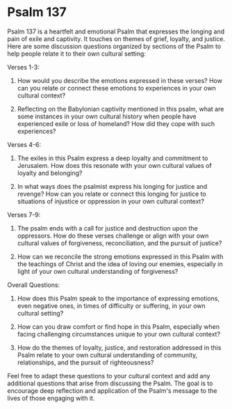 # Psalm 137

Psalm 137 is a heartfelt and emotional Psalm that expresses the longing and pain of exile and captivity. It touches on themes of grief, loyalty, and justice. Here are some discussion questions organized by sections of the Psalm to help people relate it to their own cultural setting:

Verses 1-3:

1. How would you describe the emotions expressed in these verses? How can you relate or connect these emotions to experiences in your own cultural context?

2. Reflecting on the Babylonian captivity mentioned in this psalm, what are some instances in your own cultural history when people have experienced exile or loss of homeland? How did they cope with such experiences?

Verses 4-6:

1. The exiles in this Psalm express a deep loyalty and commitment to Jerusalem. How does this resonate with your own cultural values of loyalty and belonging?

2. In what ways does the psalmist express his longing for justice and revenge? How can you relate or connect this longing for justice to situations of injustice or oppression in your own cultural context?

Verses 7-9:

1. The psalm ends with a call for justice and destruction upon the oppressors. How do these verses challenge or align with your own cultural values of forgiveness, reconciliation, and the pursuit of justice?

2. How can we reconcile the strong emotions expressed in this Psalm with the teachings of Christ and the idea of loving our enemies, especially in light of your own cultural understanding of forgiveness?

Overall Questions:

1. How does this Psalm speak to the importance of expressing emotions, even negative ones, in times of difficulty or suffering, in your own cultural setting?

2. How can you draw comfort or find hope in this Psalm, especially when facing challenging circumstances unique to your own cultural context?

3. How do the themes of loyalty, justice, and restoration addressed in this Psalm relate to your own cultural understanding of community, relationships, and the pursuit of righteousness?

Feel free to adapt these questions to your cultural context and add any additional questions that arise from discussing the Psalm. The goal is to encourage deep reflection and application of the Psalm's message to the lives of those engaging with it.